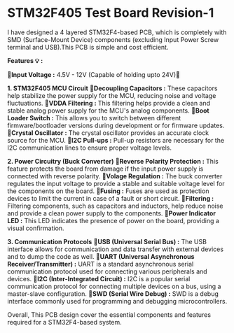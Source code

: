 # STM32F405 Test Board Revision-1

I have designed a 4 layered STM32F4-based PCB, which is completely with SMD (Surface-Mount Device) components (excluding Input Power Screw terminal and USB).This PCB is simple and cost efficient.

**Features 💡 :**

🔺**Input Voltage :** 4.5V - 12V (Capable of holding upto 24V)🦾

__1. STM32F405 MCU Circuit__
    🔸**Decoupling Capacitors :** These capacitors help stabilize the power supply for the MCU, reducing noise and voltage fluctuations.
    🔸**VDDA Filtering :** This filtering helps provide a clean and stable analog power supply for the MCU's analog components.
    🔸**Boot Loader Switch :** This allows you to switch between different firmware/bootloader versions during development or for firmware updates.
    🔸**Crystal Oscillator :** The crystal oscillator provides an accurate clock source for the MCU.
    🔸**I2C Pull-ups :** Pull-up resistors are necessary for the I2C communication lines to ensure proper voltage levels.

__2. Power Circuitry (Buck Converter)__
    🔸**Reverse Polarity Protection :** This feature protects the board from damage if the input power supply is connected with reverse polarity.
    🔸**Volage Regulation :** The buck converter regulates the input voltage to provide a stable and suitable voltage level for the components on the board.
    🔸**Fusing :** Fuses are used as protection devices to limit the current in case of a fault or short circuit.
    🔸**Filtering :** Filtering components, such as capacitors and inductors, help reduce noise and provide a clean power supply to the components.
    🔸**Power Indicator LED :** This LED indicates the presence of power on the board, providing a visual confirmation.
   
__3. Communication Protocols__
     🔸**USB (Universal Serial Bus) :** The USB interface allows for communication and data transfer with external devices and to dump the code as well.
     🔸**UART (Universal Asynchronous Receiver/Transmitter) :** UART is a standard asynchronous serial communication protocol used for connecting various peripherals and devices.
     🔸**I2C (Inter-Integrated Circuit) :**  I2C is a popular serial communication protocol for connecting multiple devices on a bus, using a master-slave configuration.
     🔸**SWD (Serial Wire Debug) :** SWD is a debug interface commonly used for programming and debugging microcontrollers.

Overall, This PCB design cover the essential components and features required for a STM32F4-based system.
